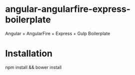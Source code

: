 # angular-angularfire-express-boilerplate
Angular + AngularFire + Express + Gulp Boilerplate

# Installation
npm install && bower install
